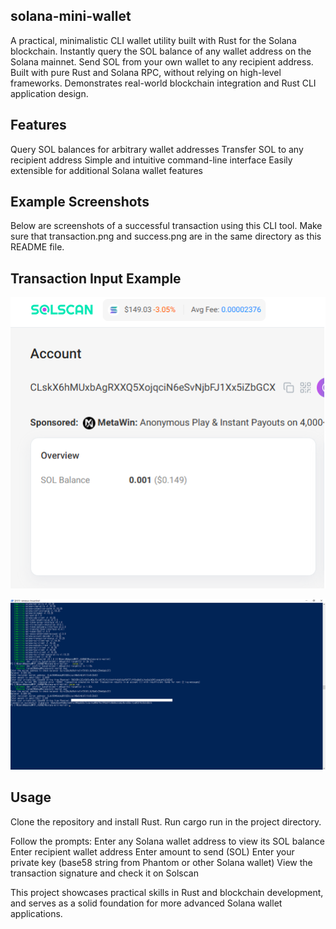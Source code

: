 ## solana-mini-wallet
A practical, minimalistic CLI wallet utility built with Rust for the Solana blockchain.
Instantly query the SOL balance of any wallet address on the Solana mainnet.
Send SOL from your own wallet to any recipient address.
Built with pure Rust and Solana RPC, without relying on high-level frameworks.
Demonstrates real-world blockchain integration and Rust CLI application design.


## Features
Query SOL balances for arbitrary wallet addresses
Transfer SOL to any recipient address
Simple and intuitive command-line interface
Easily extensible for additional Solana wallet features

## Example Screenshots
Below are screenshots of a successful transaction using this CLI tool.
Make sure that transaction.png and success.png are in the same directory as this README file.


## Transaction Input Example
![Transaction Screenshot](transaction.png)

![Success Screenshot](success.png)

## Usage
Clone the repository and install Rust.
Run cargo run in the project directory.

Follow the prompts:
Enter any Solana wallet address to view its SOL balance
Enter recipient wallet address
Enter amount to send (SOL)
Enter your private key (base58 string from Phantom or other Solana wallet)
View the transaction signature and check it on Solscan

This project showcases practical skills in Rust and blockchain development,
and serves as a solid foundation for more advanced Solana wallet applications.
